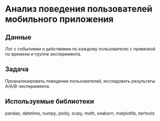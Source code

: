 # Анализ поведения пользователей мобильного приложения

## Данные
Лог с событиями и действиями по каждому пользователю с привязкой по времени и группе эксперимента.

## Задача
Проанализировать поведение пользователей, исследовать результаты A/A/B-эксперимента.

## Используемые библиотеки
pandas, datetime, numpy, plotly, scipy, math, seaborn, matplotlib, itertools